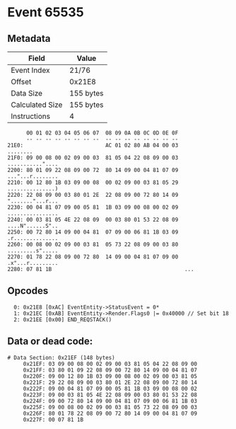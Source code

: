 # Event 65535

## Metadata

| Field           | Value     |
|-----------------|-----------|
| Event Index     | 21/76     |
| Offset          | 0x21E8    |
| Data Size       | 155 bytes |
| Calculated Size | 155 bytes |
| Instructions    | 4         |

```
      00 01 02 03 04 05 06 07  08 09 0A 0B 0C 0D 0E 0F
      -- -- -- -- -- -- -- --  -- -- -- -- -- -- -- --
21E0:                          AC 01 02 80 AB 04 00 03          ........
21F0: 09 00 08 00 02 09 00 03  81 05 04 22 08 09 00 03  ..........."....
2200: 80 01 09 22 08 09 00 72  80 14 09 00 04 81 07 09  ..."...r........
2210: 00 12 80 1B 03 09 00 08  00 02 09 00 03 81 05 29  ...............)
2220: 22 08 09 00 03 80 01 2E  22 08 09 00 72 80 14 09  "......."...r...
2230: 00 04 81 07 09 00 05 81  1B 03 09 00 08 00 02 09  ................
2240: 00 03 81 05 4E 22 08 09  00 03 80 01 53 22 08 09  ....N"......S"..
2250: 00 72 80 14 09 00 04 81  07 09 00 06 81 1B 03 09  .r..............
2260: 00 08 00 02 09 00 03 81  05 73 22 08 09 00 03 80  .........s".....
2270: 01 78 22 08 09 00 72 80  14 09 00 04 81 07 09 00  .x"...r.........
2280: 07 81 1B                                          ...             
```

## Opcodes

```
  0: 0x21E8 [0xAC] EventEntity->StatusEvent = 0*
  1: 0x21EC [0xAB] EventEntity->Render.Flags0 |= 0x40000 // Set bit 18
  2: 0x21EE [0x00] END_REQSTACK()
```

## Data or dead code:

```
# Data Section: 0x21EF (148 bytes)
     0x21EF: 03 09 00 08 00 02 09 00 03 81 05 04 22 08 09 00
     0x21FF: 03 80 01 09 22 08 09 00 72 80 14 09 00 04 81 07
     0x220F: 09 00 12 80 1B 03 09 00 08 00 02 09 00 03 81 05
     0x221F: 29 22 08 09 00 03 80 01 2E 22 08 09 00 72 80 14
     0x222F: 09 00 04 81 07 09 00 05 81 1B 03 09 00 08 00 02
     0x223F: 09 00 03 81 05 4E 22 08 09 00 03 80 01 53 22 08
     0x224F: 09 00 72 80 14 09 00 04 81 07 09 00 06 81 1B 03
     0x225F: 09 00 08 00 02 09 00 03 81 05 73 22 08 09 00 03
     0x226F: 80 01 78 22 08 09 00 72 80 14 09 00 04 81 07 09
     0x227F: 00 07 81 1B
```